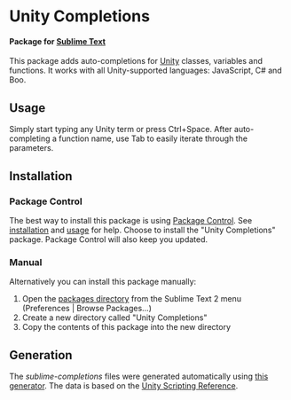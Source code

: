 # Unity Completions
#### Package for [Sublime Text](http://www.sublimetext.com/)

This package adds auto-completions for [Unity](http://www.unity3d.com/) classes, variables and functions.
It works with all Unity-supported languages: JavaScript, C# and Boo.

## Usage

Simply start typing any Unity term or press Ctrl+Space.
After auto-completing a function name, use Tab to easily iterate through the parameters.

## Installation

### Package Control

The best way to install this package is using 
[Package Control](http://wbond.net/sublime_packages/package_control).
See [installation](http://wbond.net/sublime_packages/package_control/installation)
and [usage](http://wbond.net/sublime_packages/package_control/usage)
for help.
Choose to install the "Unity Completions" package.
Package Control will also keep you updated.

### Manual

Alternatively you can install this package manually:

1. Open the [packages directory](http://docs.sublimetext.info/en/latest/basic_concepts.html#the-packages-directory)
from the Sublime Text 2 menu (Preferences | Browse Packages...)
2. Create a new directory called "Unity Completions"
3. Copy the contents of this package into the new directory

## Generation

The _sublime-completions_ files were generated automatically using
[this generator](https://github.com/oferei/sublime-unity-completions-generator).
The data is based on the [Unity Scripting Reference](http://docs.unity3d.com/Documentation/ScriptReference/).
